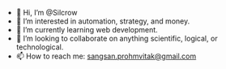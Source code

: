 - 👋 Hi, I’m @Silcrow
- 👀 I’m interested in automation, strategy, and money.
- 🌱 I’m currently learning web development.
- 💞️ I’m looking to collaborate on anything scientific, logical, or technological.
- 📫 How to reach me: sangsan.prohmvitak@gmail.com

<!---
Silcrow/Silcrow is a ✨ special ✨ repository because its `README.md` (this file) appears on your GitHub profile.
You can click the Preview link to take a look at your changes.
--->
